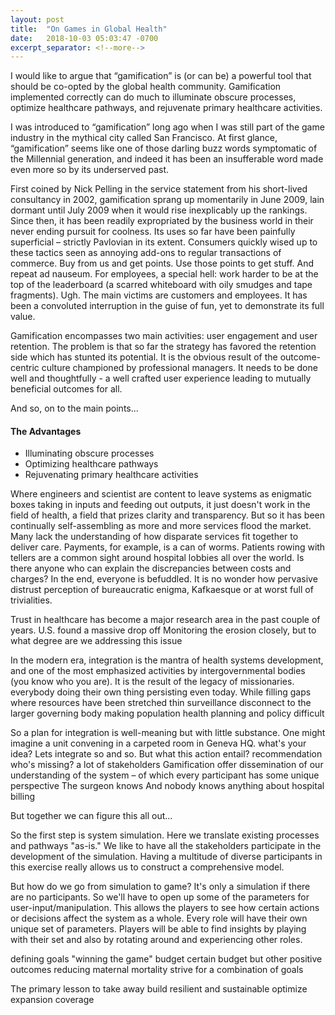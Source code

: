 ```yaml
---
layout: post
title:  "On Games in Global Health"
date:   2018-10-03 05:03:47 -0700
excerpt_separator: <!--more-->
---
```


I would like to argue that “gamification” is (or can be) a powerful tool that should be co-opted by the global health community. <!--more-->Gamification implemented correctly can do much to illuminate obscure processes, optimize healthcare pathways, and rejuvenate primary healthcare activities.

I was introduced to “gamification” long ago when I was still part of the game industry in the mythical city called San Francisco.  At first glance, “gamification” seems like one of those darling buzz words symptomatic of the Millennial generation, and indeed it has been an insufferable word made even more so by its underserved past.

First coined by Nick Pelling in the service statement from his short-lived consultancy in 2002, gamification sprang up momentarily in June 2009, lain dormant until July 2009 when it would rise inexplicably up the rankings. Since then, it has been readily expropriated by the business world in their never ending pursuit for coolness. Its uses so far have been painfully superficial – strictly Pavlovian in its extent. Consumers quickly wised up to these tactics seen as annoying add-ons to regular transactions of commerce. Buy from us and get points. Use those points to get stuff. And repeat ad nauseum. For employees, a special hell: work harder to be at the top of the leaderboard (a scarred whiteboard with oily smudges and tape fragments). Ugh. The main victims are customers and employees. It has been a convoluted interruption in the guise of fun, yet to demonstrate its full value.

 Gamification encompasses two main activities: user engagement and user retention. The problem is that so far the strategy has favored the retention side which has stunted its potential. It is the obvious result of the outcome-centric culture championed by professional managers. It needs to be done well and thoughtfully - a well crafted user experience leading to mutually beneficial outcomes for all.

 And so, on to the main points...

<h4>The Advantages</h4>
 <ul>
 <li>Illuminating obscure processes</li>
 <li>Optimizing healthcare pathways</li>
 <li>Rejuvenating primary healthcare activities</li>
 </ul>

Where engineers and scientist are content to leave systems as enigmatic boxes taking in inputs and feeding out outputs, it just doesn't work in the field of health, a field that prizes clarity and transparency. But so it has been continually self-assembling as more and more services flood the market. Many lack the understanding of how disparate services fit together to deliver care. Payments, for example, is a can of worms. Patients rowing with tellers are a common sight around hospital lobbies all over the world. Is there anyone who can explain the discrepancies between costs and charges? In the end, everyone is befuddled. It is no wonder how pervasive distrust perception of bureaucratic enigma, Kafkaesque or at worst full of trivialities.

Trust in healthcare has become a major research area in the past couple of years. U.S. found a massive drop off Monitoring the erosion closely, but to what degree are we addressing this issue

In the modern era, integration is the mantra of health systems development, and one of the most emphasized activities by intergovernmental bodies (you know who you are). It is the result of the legacy of missionaries. everybody doing their own thing persisting even today. While filling gaps where resources have been stretched thin surveillance disconnect to the larger governing body making population health planning and policy difficult

So a plan for integration is well-meaning but with little substance. One might imagine a unit convening in a carpeted room in Geneva HQ. what's your idea? Lets integrate so and so. But what this action entail? recommendation who's missing? a lot of stakeholders Gamification offer dissemination of our understanding of the system – of which every participant has some unique perspective The surgeon knows And nobody knows anything about hospital billing

But together we can figure this all out...

So the first step is system simulation. Here we translate existing processes and pathways "as-is." We like to have all the stakeholders participate in the development of the simulation. Having a multitude of diverse participants in this exercise really allows us to construct a comprehensive model.

But how do we go from simulation to game? It's only a simulation if there are no participants. So we'll have to open up some of the parameters for user-input/manipulation. This allows the players to see how certain actions or decisions affect the system as a whole. Every role will have their own unique set of parameters. Players will be able to find insights by playing with their set and also by rotating around and experiencing other roles.

defining goals "winning the game" budget certain budget but other positive outcomes reducing maternal mortality strive for a combination of goals

The primary lesson to take away build resilient and sustainable optimize expansion coverage
